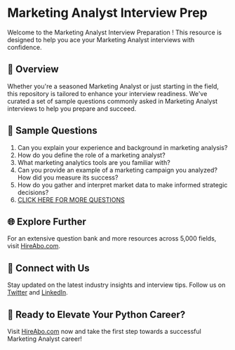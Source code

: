 # Marketing Analyst Interview Prep

Welcome to the Marketing Analyst Interview Preparation ! This resource is designed to help you ace your Marketing Analyst interviews with confidence.

## 🚀 Overview

Whether you're a seasoned Marketing Analyst or just starting in the field, this repository is tailored to enhance your interview readiness. We've curated a set of sample questions commonly asked in Marketing Analyst interviews to help you prepare and succeed.

## 📝 Sample Questions

1. Can you explain your experience and background in marketing analysis?
2. How do you define the role of a marketing analyst?
3. What marketing analytics tools are you familiar with?
4. Can you provide an example of a marketing campaign you analyzed? How did you measure its success?
5. How do you gather and interpret market data to make informed strategic decisions?
6. [CLICK HERE FOR MORE QUESTIONS](https://hireabo.com/job/1_0_12/Marketing%20Analyst)

## 🌐 Explore Further

For an extensive question bank and more resources across 5,000 fields, visit [HireAbo.com](https://www.hireabo.com).

## 📱 Connect with Us

Stay updated on the latest industry insights and interview tips. Follow us on [Twitter](https://twitter.com/hireabo) and [LinkedIn](https://www.linkedin.com/in/hire-abo-3609972a8/).

## 🚀 Ready to Elevate Your Python Career?

Visit [HireAbo.com](https://www.hireabo.com) now and take the first step towards a successful Marketing Analyst career!